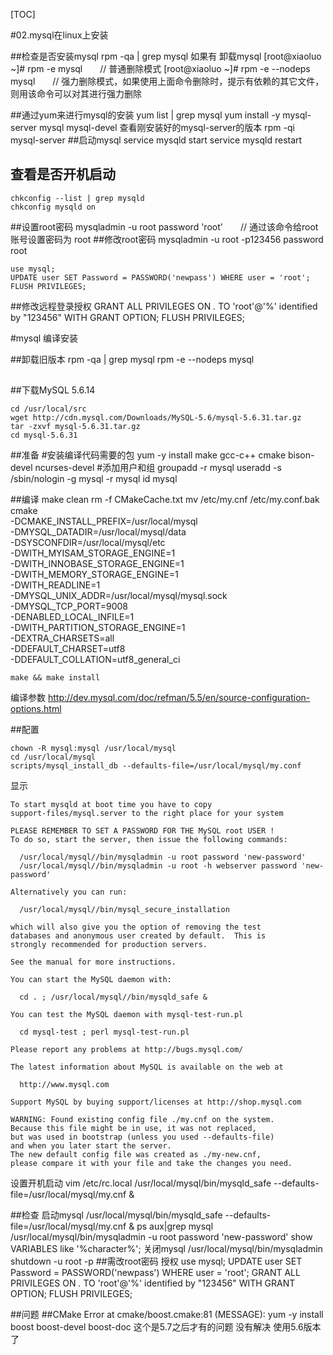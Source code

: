 [TOC]

#02.mysql在linux上安装

##检查是否安装mysql
	rpm -qa | grep mysql
如果有 卸载mysql
	[root@xiaoluo ~]# rpm -e mysql　　// 普通删除模式
	[root@xiaoluo ~]# rpm -e --nodeps mysql　　// 强力删除模式，如果使用上面命令删除时，提示有依赖的其它文件，则用该命令可以对其进行强力删除	

##通过yum来进行mysql的安装
	yum list | grep mysql
	yum install -y mysql-server mysql mysql-devel
查看刚安装好的mysql-server的版本
	rpm -qi mysql-server
##启动mysql
	service mysqld start 
	service mysqld restart
## 查看是否开机启动
	chkconfig --list | grep mysqld
	chkconfig mysqld on
##设置root密码
	mysqladmin -u root password 'root'　　// 通过该命令给root账号设置密码为 root
##修改root密码
	mysqladmin -u root -p123456 password root

	use mysql;
	UPDATE user SET Password = PASSWORD('newpass') WHERE user = 'root';
	FLUSH PRIVILEGES;
##修改远程登录授权
	GRANT ALL PRIVILEGES ON *.* TO 'root'@'%' identified by "123456" WITH GRANT OPTION;
	FLUSH PRIVILEGES;









#mysql 编译安装

##卸载旧版本
rpm -qa | grep mysql
rpm -e --nodeps mysql
##

##下载MySQL 5.6.14

	cd /usr/local/src
	wget http://cdn.mysql.com/Downloads/MySQL-5.6/mysql-5.6.31.tar.gz
	tar -zxvf mysql-5.6.31.tar.gz
	cd mysql-5.6.31


##准备
	#安装编译代码需要的包
	yum -y install make gcc-c++ cmake bison-devel  ncurses-devel
	#添加用户和组
	groupadd -r mysql
	useradd -s /sbin/nologin -g mysql -r mysql
	id mysql

##编译
	make clean
	rm -f CMakeCache.txt
	mv /etc/my.cnf /etc/my.conf.bak
	cmake \
	-DCMAKE_INSTALL_PREFIX=/usr/local/mysql \
	-DMYSQL_DATADIR=/usr/local/mysql/data \
	-DSYSCONFDIR=/usr/local/mysql/etc \
	-DWITH_MYISAM_STORAGE_ENGINE=1 \
	-DWITH_INNOBASE_STORAGE_ENGINE=1 \
	-DWITH_MEMORY_STORAGE_ENGINE=1 \
	-DWITH_READLINE=1 \
	-DMYSQL_UNIX_ADDR=/usr/local/mysql/mysql.sock \
	-DMYSQL_TCP_PORT=9008 \
	-DENABLED_LOCAL_INFILE=1 \
	-DWITH_PARTITION_STORAGE_ENGINE=1 \
	-DEXTRA_CHARSETS=all \
	-DDEFAULT_CHARSET=utf8 \
	-DDEFAULT_COLLATION=utf8_general_ci

	make && make install

编译参数
http://dev.mysql.com/doc/refman/5.5/en/source-configuration-options.html

##配置

	chown -R mysql:mysql /usr/local/mysql
	cd /usr/local/mysql
	scripts/mysql_install_db --defaults-file=/usr/local/mysql/my.conf


显示

	To start mysqld at boot time you have to copy
	support-files/mysql.server to the right place for your system

	PLEASE REMEMBER TO SET A PASSWORD FOR THE MySQL root USER !
	To do so, start the server, then issue the following commands:

	  /usr/local/mysql//bin/mysqladmin -u root password 'new-password'
	  /usr/local/mysql//bin/mysqladmin -u root -h webserver password 'new-password'

	Alternatively you can run:

	  /usr/local/mysql//bin/mysql_secure_installation

	which will also give you the option of removing the test
	databases and anonymous user created by default.  This is
	strongly recommended for production servers.

	See the manual for more instructions.

	You can start the MySQL daemon with:

	  cd . ; /usr/local/mysql//bin/mysqld_safe &

	You can test the MySQL daemon with mysql-test-run.pl

	  cd mysql-test ; perl mysql-test-run.pl

	Please report any problems at http://bugs.mysql.com/

	The latest information about MySQL is available on the web at

	  http://www.mysql.com

	Support MySQL by buying support/licenses at http://shop.mysql.com

	WARNING: Found existing config file ./my.cnf on the system.
	Because this file might be in use, it was not replaced,
	but was used in bootstrap (unless you used --defaults-file)
	and when you later start the server.
	The new default config file was created as ./my-new.cnf,
	please compare it with your file and take the changes you need.



设置开机启动
	vim /etc/rc.local
	/usr/local/mysql/bin/mysqld_safe --defaults-file=/usr/local/mysql/my.cnf &



##检查
启动mysql
/usr/local/mysql/bin/mysqld_safe --defaults-file=/usr/local/mysql/my.cnf &
ps aux|grep mysql
/usr/local/mysql/bin/mysqladmin -u root password 'new-password'
show VARIABLES like '%character%';
关闭mysql 
/usr/local/mysql/bin/mysqladmin shutdown -u root -p
##需改root密码 授权
use mysql;
UPDATE user SET Password = PASSWORD('newpass') WHERE user = 'root';
GRANT ALL PRIVILEGES ON *.* TO 'root'@'%' identified by "123456" WITH GRANT OPTION;
FLUSH PRIVILEGES;

##问题
##CMake Error at cmake/boost.cmake:81 (MESSAGE):
yum -y install boost boost-devel boost-doc 
这个是5.7之后才有的问题  没有解决  使用5.6版本了

